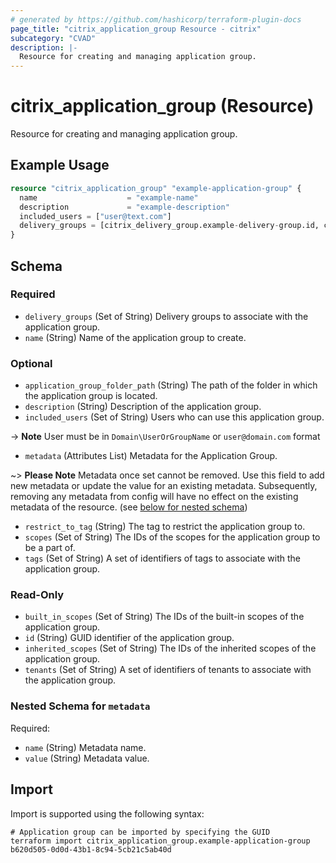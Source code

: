 ```yaml
---
# generated by https://github.com/hashicorp/terraform-plugin-docs
page_title: "citrix_application_group Resource - citrix"
subcategory: "CVAD"
description: |-
  Resource for creating and managing application group.
---
```


# citrix_application_group (Resource)

Resource for creating and managing application group.

## Example Usage

```terraform
resource "citrix_application_group" "example-application-group" {
  name                    = "example-name"
  description             = "example-description"
  included_users = ["user@text.com"]
  delivery_groups = [citrix_delivery_group.example-delivery-group.id, citrix_delivery_group.example-delivery-group-2.id]
}
```

<!-- schema generated by tfplugindocs -->
## Schema

### Required

- `delivery_groups` (Set of String) Delivery groups to associate with the application group.
- `name` (String) Name of the application group to create.

### Optional

- `application_group_folder_path` (String) The path of the folder in which the application group is located.
- `description` (String) Description of the application group.
- `included_users` (Set of String) Users who can use this application group. 

-> **Note** User must be in `Domain\UserOrGroupName` or `user@domain.com` format
- `metadata` (Attributes List) Metadata for the Application Group.

~> **Please Note** Metadata once set cannot be removed. Use this field to add new metadata or update the value for an existing metadata. Subsequently, removing any metadata from config will have no effect on the existing metadata of the resource. (see [below for nested schema](#nestedatt--metadata))
- `restrict_to_tag` (String) The tag to restrict the application group to.
- `scopes` (Set of String) The IDs of the scopes for the application group to be a part of.
- `tags` (Set of String) A set of identifiers of tags to associate with the application group.

### Read-Only

- `built_in_scopes` (Set of String) The IDs of the built-in scopes of the application group.
- `id` (String) GUID identifier of the application group.
- `inherited_scopes` (Set of String) The IDs of the inherited scopes of the application group.
- `tenants` (Set of String) A set of identifiers of tenants to associate with the application group.

<a id="nestedatt--metadata"></a>
### Nested Schema for `metadata`

Required:

- `name` (String) Metadata name.
- `value` (String) Metadata value.

## Import

Import is supported using the following syntax:

```shell
# Application group can be imported by specifying the GUID
terraform import citrix_application_group.example-application-group b620d505-0d0d-43b1-8c94-5cb21c5ab40d
```